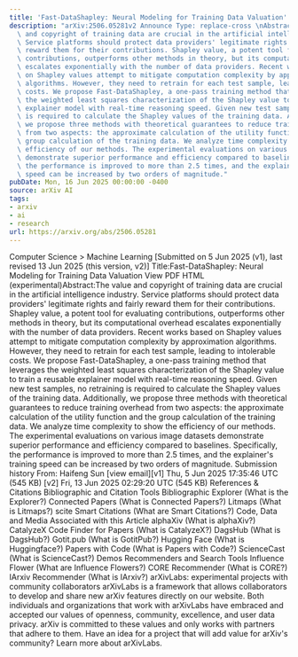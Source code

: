 ```yaml
---
title: 'Fast-DataShapley: Neural Modeling for Training Data Valuation'
description: "arXiv:2506.05281v2 Announce Type: replace-cross \nAbstract: The value\
  \ and copyright of training data are crucial in the artificial intelligence industry.\
  \ Service platforms should protect data providers' legitimate rights and fairly\
  \ reward them for their contributions. Shapley value, a potent tool for evaluating\
  \ contributions, outperforms other methods in theory, but its computational overhead\
  \ escalates exponentially with the number of data providers. Recent works based\
  \ on Shapley values attempt to mitigate computation complexity by approximation\
  \ algorithms. However, they need to retrain for each test sample, leading to intolerable\
  \ costs. We propose Fast-DataShapley, a one-pass training method that leverages\
  \ the weighted least squares characterization of the Shapley value to train a reusable\
  \ explainer model with real-time reasoning speed. Given new test samples, no retraining\
  \ is required to calculate the Shapley values of the training data. Additionally,\
  \ we propose three methods with theoretical guarantees to reduce training overhead\
  \ from two aspects: the approximate calculation of the utility function and the\
  \ group calculation of the training data. We analyze time complexity to show the\
  \ efficiency of our methods. The experimental evaluations on various image datasets\
  \ demonstrate superior performance and efficiency compared to baselines. Specifically,\
  \ the performance is improved to more than 2.5 times, and the explainer's training\
  \ speed can be increased by two orders of magnitude."
pubDate: Mon, 16 Jun 2025 00:00:00 -0400
source: arXiv AI
tags:
- arxiv
- ai
- research
url: https://arxiv.org/abs/2506.05281
---
```


Computer Science > Machine Learning
[Submitted on 5 Jun 2025 (v1), last revised 13 Jun 2025 (this version, v2)]
Title:Fast-DataShapley: Neural Modeling for Training Data Valuation
View PDF HTML (experimental)Abstract:The value and copyright of training data are crucial in the artificial intelligence industry. Service platforms should protect data providers' legitimate rights and fairly reward them for their contributions. Shapley value, a potent tool for evaluating contributions, outperforms other methods in theory, but its computational overhead escalates exponentially with the number of data providers. Recent works based on Shapley values attempt to mitigate computation complexity by approximation algorithms. However, they need to retrain for each test sample, leading to intolerable costs. We propose Fast-DataShapley, a one-pass training method that leverages the weighted least squares characterization of the Shapley value to train a reusable explainer model with real-time reasoning speed. Given new test samples, no retraining is required to calculate the Shapley values of the training data. Additionally, we propose three methods with theoretical guarantees to reduce training overhead from two aspects: the approximate calculation of the utility function and the group calculation of the training data. We analyze time complexity to show the efficiency of our methods. The experimental evaluations on various image datasets demonstrate superior performance and efficiency compared to baselines. Specifically, the performance is improved to more than 2.5 times, and the explainer's training speed can be increased by two orders of magnitude.
Submission history
From: Haifeng Sun [view email][v1] Thu, 5 Jun 2025 17:35:46 UTC (545 KB)
[v2] Fri, 13 Jun 2025 02:29:20 UTC (545 KB)
References & Citations
Bibliographic and Citation Tools
Bibliographic Explorer (What is the Explorer?)
Connected Papers (What is Connected Papers?)
Litmaps (What is Litmaps?)
scite Smart Citations (What are Smart Citations?)
Code, Data and Media Associated with this Article
alphaXiv (What is alphaXiv?)
CatalyzeX Code Finder for Papers (What is CatalyzeX?)
DagsHub (What is DagsHub?)
Gotit.pub (What is GotitPub?)
Hugging Face (What is Huggingface?)
Papers with Code (What is Papers with Code?)
ScienceCast (What is ScienceCast?)
Demos
Recommenders and Search Tools
Influence Flower (What are Influence Flowers?)
CORE Recommender (What is CORE?)
IArxiv Recommender
(What is IArxiv?)
arXivLabs: experimental projects with community collaborators
arXivLabs is a framework that allows collaborators to develop and share new arXiv features directly on our website.
Both individuals and organizations that work with arXivLabs have embraced and accepted our values of openness, community, excellence, and user data privacy. arXiv is committed to these values and only works with partners that adhere to them.
Have an idea for a project that will add value for arXiv's community? Learn more about arXivLabs.